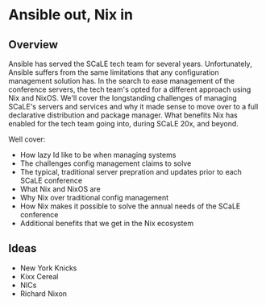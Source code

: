 # Ansible out, Nix in

## Overview

Ansible has served the SCaLE tech team for several years. Unfortunately, Ansible suffers from the same limitations that any configuration
management solution has. In the search to ease management of the conference servers,
the tech team's opted for a different approach using Nix and NixOS. We'll cover the longstanding challenges of managing SCaLE's servers
and services and why it made sense to move over to a full declarative distribution and package manager. What benefits Nix has enabled
for the tech team going into, during SCaLE 20x, and beyond.

Well cover:

  - How lazy Id like to be when managing systems
  - The challenges config management claims to solve
  - The typical, traditional server prepration and updates prior to each SCaLE conference
  - What Nix and NixOS are
  - Why Nix over traditional config management
  - How Nix makes it possible to solve the annual needs of the SCaLE conference
  - Additional benefits that we get in the Nix ecosystem

## Ideas

- New York Knicks
- Kixx Cereal
- NICs
- Richard Nixon
